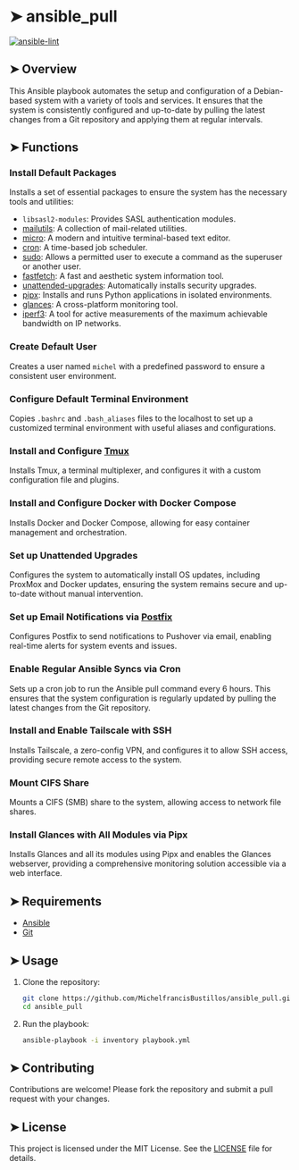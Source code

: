 # ➤ ansible_pull

[![ansible-lint](https://github.com/MichelfrancisBustillos/ansible_pull/actions/workflows/ansible-lint.yml/badge.svg)](https://github.com/MichelfrancisBustillos/ansible_pull/actions/workflows/ansible-lint.yml)

## ➤ Overview

This Ansible playbook automates the setup and configuration of a Debian-based system with a variety of tools and services. It ensures that the system is consistently configured and up-to-date by pulling the latest changes from a Git repository and applying them at regular intervals.

## ➤ Functions

### Install Default Packages

Installs a set of essential packages to ensure the system has the necessary tools and utilities:

- `libsasl2-modules`: Provides SASL authentication modules.
- [mailutils](https://mailutils.org/): A collection of mail-related utilities.
- [micro](https://micro-editor.github.io/): A modern and intuitive terminal-based text editor.
- [cron](https://wiki.debian.org/cron): A time-based job scheduler.
- [sudo](https://www.sudo.ws/): Allows a permitted user to execute a command as the superuser or another user.
- [fastfetch](https://github.com/fastfetch-cli/fastfetch): A fast and aesthetic system information tool.
- [unattended-upgrades](https://wiki.debian.org/UnattendedUpgrades): Automatically installs security upgrades.
- [pipx](https://pipx.pypa.io/stable/): Installs and runs Python applications in isolated environments.
- [glances](https://github.com/nicolargo/glances): A cross-platform monitoring tool.
- [iperf3](https://iperf.fr/): A tool for active measurements of the maximum achievable bandwidth on IP networks.

### Create Default User

Creates a user named `michel` with a predefined password to ensure a consistent user environment.

### Configure Default Terminal Environment

Copies `.bashrc` and `.bash_aliases` files to the localhost to set up a customized terminal environment with useful aliases and configurations.

### Install and Configure [Tmux](https://github.com/tmux/tmux)

Installs Tmux, a terminal multiplexer, and configures it with a custom configuration file and plugins.

### Install and Configure Docker with Docker Compose

Installs Docker and Docker Compose, allowing for easy container management and orchestration.

### Set up Unattended Upgrades

Configures the system to automatically install OS updates, including ProxMox and Docker updates, ensuring the system remains secure and up-to-date without manual intervention.

### Set up Email Notifications via [Postfix](https://www.postfix.org/)

Configures Postfix to send notifications to Pushover via email, enabling real-time alerts for system events and issues.

### Enable Regular Ansible Syncs via Cron

Sets up a cron job to run the Ansible pull command every 6 hours. This ensures that the system configuration is regularly updated by pulling the latest changes from the Git repository.

### Install and Enable Tailscale with SSH

Installs Tailscale, a zero-config VPN, and configures it to allow SSH access, providing secure remote access to the system.

### Mount CIFS Share

Mounts a CIFS (SMB) share to the system, allowing access to network file shares.

### Install Glances with All Modules via Pipx

Installs Glances and all its modules using Pipx and enables the Glances webserver, providing a comprehensive monitoring solution accessible via a web interface.

## ➤ Requirements

- [Ansible](https://www.ansible.com/)
- [Git](https://git-scm.com/)

## ➤ Usage

1. Clone the repository:

   ```sh
   git clone https://github.com/MichelfrancisBustillos/ansible_pull.git
   cd ansible_pull
   ```

2. Run the playbook:

   ```sh
   ansible-playbook -i inventory playbook.yml
   ```

## ➤ Contributing

Contributions are welcome! Please fork the repository and submit a pull request with your changes.

## ➤ License

This project is licensed under the MIT License. See the [LICENSE](LICENSE) file for details.
